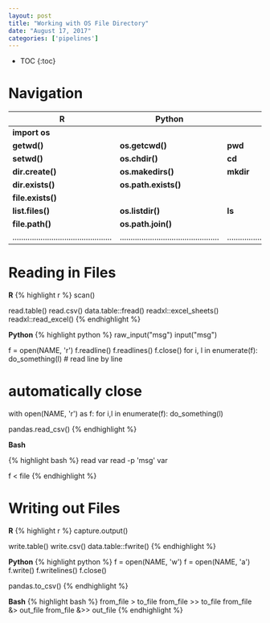 ```yaml
---
layout: post
title: "Working with OS File Directory"
date: "August 17, 2017"
categories: ['pipelines']
---
```


* TOC
{:toc}

# Navigation

R | Python | Bash
--------|--------|--------
| **import os** | 
**getwd()** | **os.getcwd()** | **pwd**
**setwd()** | **os.chdir()** | **cd**
**dir.create()** | **os.makedirs()** | **mkdir** 
**dir.exists()** | **os.path.exists()** | 
**file.exists()** | |
**list.files()** | **os.listdir()** | **ls**
**file.path()** | **os.path.join()** |
..............................................|..............................................|..............................................

# Reading in Files

**R**
{% highlight r %}
scan()

read.table()
read.csv()
data.table::fread()
readxl::excel_sheets()
readxl::read_excel()
{% endhighlight %}

**Python**
{% highlight python %}
raw_input("msg")
input("msg")

f = open(NAME, 'r')
f.readline()
f.readlines()
f.close()
for i, l in enumerate(f):
  do_something(l) # read line by line
  
# automatically close
with open(NAME, 'r') as f:
  for i,l in enumerate(f):
    do_something(l)


pandas.read_csv()
{% endhighlight %}

**Bash**

{% highlight bash %}
read var
read -p 'msg' var

f < file
{% endhighlight %}

# Writing out Files

**R**
{% highlight r %}
capture.output()

write.table()
write.csv()
data.table::fwrite()
{% endhighlight %}

**Python**
{% highlight python %}
f = open(NAME, 'w')
f = open(NAME, 'a')
f.write()
f.writelines()
f.close()

pandas.to_csv()
{% endhighlight %}

**Bash**
{% highlight bash %}
from_file > to_file
from_file >> to_file
from_file &> out_file
from_file &>> out_file
{% endhighlight %}
